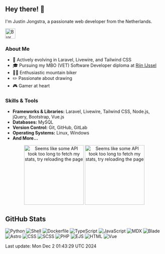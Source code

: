## Hey there! 👋

I'm Justin Jongstra, a passionate web developer from the Netherlands.

<a href='https://ko-fi.com/justinjongstra' target='_blank'><img height='32' style='border:0px;height:32px;' src='https://cdn.ko-fi.com/cdn/kofi2.png?v=3' border='0' alt='Buy Me a Coffee at ko-fi.com' /></a> 
<br>

### About Me
- 🌱 Actively evolving in Laravel, Livewire, and Tailwind CSS
- 🎓 Pursuing my MBO (VET) Software Developer diploma at [Rijn IJssel](https://www.rijnijssel.nl/)
- 🚵‍♂️ Enthusiastic mountain biker
- ✏️ Passionate about drawing
- 🎮 Gamer at heart

### Skills & Tools
- **Frameworks & Libraries:** Laravel, Livewire, Tailwind CSS, Node.js, jQuery, Bootstrap, Vue.js
- **Databases:** MySQL
- **Version Control:** Git, GitHub, GitLab
- **Operating Systems:** Linux, Windows
- **And More...**


<p align="center">
  <img style="height: 190px;" src="https://github-readme-stats-sigma-two-42.vercel.app/api?username=Justin0122&show_icons=true&theme=outrun" alt="Seems like some API took too long to fetch my stats, try reloading the page"/>
  <img style="height: 190px;" src="https://github-readme-stats-sigma-two-42.vercel.app/api/top-langs/?username=Justin0122&layout=compact&theme=outrun" alt="Seems like some API took too long to fetch my stats, try reloading the page"/>
</p>
</p>



## GitHub Stats
![Python](https://img.shields.io/badge/Python-.10%25-blue)
![Shell](https://img.shields.io/badge/Shell-.10%25-blue)
![Dockerfile](https://img.shields.io/badge/Dockerfile-0%25-blue)
![TypeScript](https://img.shields.io/badge/TypeScript-.35%25-blue)
![JavaScript](https://img.shields.io/badge/JavaScript-9.22%25-blue)
![MDX](https://img.shields.io/badge/MDX-2.95%25-blue)
![Blade](https://img.shields.io/badge/Blade-30.69%25-blue)
![Astro](https://img.shields.io/badge/Astro-2.24%25-blue)
![CSS](https://img.shields.io/badge/CSS-1.32%25-blue)
![SCSS](https://img.shields.io/badge/SCSS-1.21%25-blue)
![PHP](https://img.shields.io/badge/PHP-50.79%25-blue)
![EJS](https://img.shields.io/badge/EJS-.45%25-blue)
![HTML](https://img.shields.io/badge/HTML-.06%25-blue)
![Vue](https://img.shields.io/badge/Vue-.45%25-blue)

Last update: Mon Dec  2 01:43:29 UTC 2024

